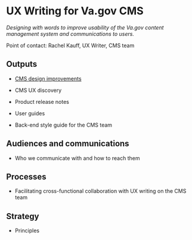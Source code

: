 # UX Writing for Va.gov CMS
*Designing with words to improve usability of the Va.gov content management system and communications to users.*

Point of contact: Rachel Kauff, UX Writer, CMS team

## Outputs

- [CMS design improvements](https://github.com/department-of-veterans-affairs/va.gov-team/blob/master/platform/cms/ux-writing/CMS-design-improvements.md)

- CMS UX discovery

- Product release notes

- User guides

- Back-end style guide for the CMS team


## Audiences and communications 

- Who we communicate with and how to reach them

## Processes

- Facilitating cross-functional collaboration with UX writing on the CMS team

## Strategy

- Principles
